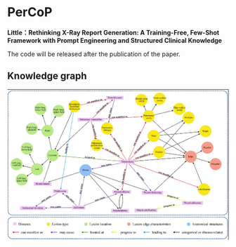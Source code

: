 # PerCoP

**Little：Rethinking X-Ray Report Generation: A Training-Free, Few-Shot Framework with Prompt Engineering and Structured Clinical Knowledge**

The code will be released after the publication of the paper.

## Knowledge graph

![PerCoP Knowledge Graph](Figures/KG.png "PerCoP Knowledge Graph Overview")


